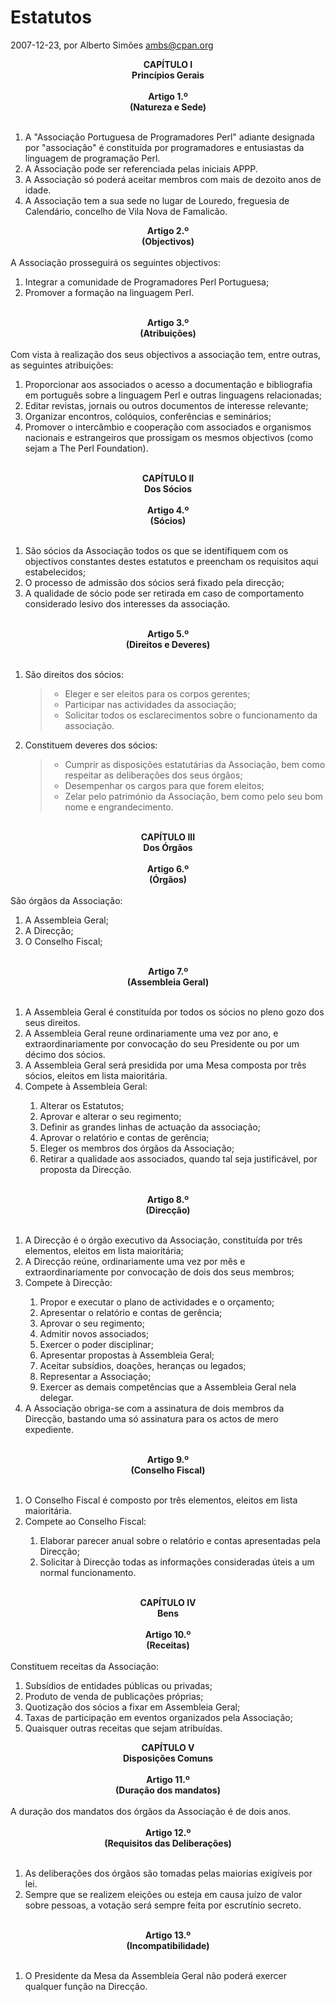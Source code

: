 
# Estatutos

 2007-12-23, por Alberto Simões <ambs@cpan.org>

<div align="center"><b>CAPÍTULO I</b><br /><b>Princípios Gerais</b><br /></div><br /><div align="center"><b>Artigo 1.º</b><br /><b>(Natureza e Sede)</b><br /></div><br /><ol><li>A "Associação Portuguesa de Programadores Perl" adiante designada por "associação" é constituída por programadores e entusiastas da linguagem de programação Perl.</li><li>A Associação pode ser referenciada pelas iniciais APPP.</li><li>A Associação só poderá aceitar membros com mais de dezoito anos de idade.</li><li>A Associação tem a sua sede no lugar de Louredo, freguesia de Calendário, concelho de Vila Nova de Famalicão.<br /></li></ol><div align="center"><b>Artigo 2.º<br />(Objectivos)<br /></b></div><br />A Associação prosseguirá os seguintes objectivos:<br /><ol><li>Integrar a comunidade de Programadores Perl Portuguesa;</li><li>Promover a formação na linguagem Perl.<br /></li></ol><br /><div align="center"><b>Artigo 3.º</b><br /><b>(Atribuições)</b><br /></div><br />Com vista à realização dos seus objectivos a associação tem, entre outras, as seguintes atribuições:<br /><ol><li>Proporcionar aos associados o acesso a documentação e bibliografia em português sobre a linguagem Perl e outras linguagens relacionadas;</li><li>Editar revistas, jornais ou outros documentos de interesse relevante;</li><li>Organizar encontros, colóquios, conferências e seminários;</li><li>Promover o intercâmbio e cooperação com associados e organismos nacionais e estrangeiros que prossigam os mesmos objectivos (como sejam a The Perl Foundation).<br /></li></ol><br /><div align="center"><b>CAPÍTULO II</b><br /><b>Dos Sócios</b><br /></div><br /><div align="center"><b>Artigo 4.º</b><br /><b>(Sócios)</b><br /></div><br /><ol><li>São sócios da Associação todos os que se identifiquem com os objectivos constantes destes estatutos e preencham os requisitos aqui estabelecidos;</li><li>O processo de admissão dos sócios será fixado pela direcção;</li><li>A qualidade de sócio pode ser retirada em caso de comportamento considerado lesivo dos interesses da associação.<br /></li></ol><br /><div align="center"><b>Artigo 5.º</b><br /><b>(Direitos e Deveres)</b><br /></div><br /><ol><li>São direitos dos sócios:<blockquote><ul><li>Eleger e ser eleitos para os corpos gerentes;</li><li>Participar nas actividades da associação;</li><li>Solicitar todos os esclarecimentos sobre o funcionamento da associação.</li></ul></blockquote></li><li>Constituem deveres dos sócios:</li><blockquote><ul><li>Cumprir as disposições estatutárias da Associação, bem como respeitar as deliberações dos seus órgãos;</li><li>Desempenhar os cargos para que forem eleitos;</li><li>Zelar pelo património da Associação, bem como pelo seu bom nome e engrandecimento.<br /></li></ul></blockquote></ol><br /><div align="center"><b>CAPÍTULO III<br />Dos Órgãos<br /><br />Artigo 6.º<br />(Órgãos)<br /></b></div><br />São órgãos da Associação:<br /><ol><li>A Assembleia Geral;</li><li>A Direcção;</li><li>O Conselho Fiscal;<br /></li></ol><br /><div align="center"><b>Artigo 7.º</b><br /><b>(Assembleia Geral)</b><br /></div><br /><ol><li>A Assembleia Geral é constituída por todos os sócios no pleno gozo dos seus direitos.</li><li>A Assembleia Geral reune ordinariamente uma vez por ano, e extraordinariamente por convocação do seu Presidente ou por um décimo dos sócios.</li><li>A Assembleia Geral será presidida por uma Mesa composta por três sócios, eleitos em lista maioritária.</li><li>Compete à Assembleia Geral:</li><ol><li>Alterar os Estatutos;</li><li>Aprovar e alterar o seu regimento;</li><li>Definir as grandes linhas de actuação da associação;</li><li>Aprovar o relatório e contas de gerência;</li><li>Eleger os membros dos órgãos da Associação;</li><li>Retirar a qualidade aos associados, quando tal seja justificável, por proposta da Direcção.<br /></li></ol></ol><br /><div align="center"><b>Artigo 8.º</b><br /><b>(Direcção)</b><br /></div><br /><ol><li>A Direcção é o órgão executivo da Associação, constituída por três elementos, eleitos em lista maioritária;</li><li>A Direcção reúne, ordinariamente uma vez por mês e extraordinariamente por convocação de dois dos seus membros;</li><li>Compete à Direcção:</li><ol><li>Propor e executar o plano de actividades e o orçamento;</li><li>Apresentar o relatório e contas de gerência;</li><li>Aprovar o seu regimento;</li><li>Admitir novos associados;</li><li>Exercer o poder disciplinar;</li><li>Apresentar propostas à Assembleia Geral;</li><li>Aceitar subsídios, doações, heranças ou legados;</li><li>Representar a Associação;</li><li>Exercer as demais competências que a Assembleia Geral nela delegar.</li></ol><li>A Associação obriga-se com a assinatura de dois membros da Direcção, bastando uma só assinatura para os actos de mero expediente.<br /></li></ol><br /><div align="center"><b>Artigo 9.º<br />(Conselho Fiscal)<br /></b></div><br /><ol><li>O Conselho Fiscal é composto por três elementos, eleitos em lista maioritária.</li><li>Compete ao Conselho Fiscal:</li><ol><li>Elaborar parecer anual sobre o relatório e contas apresentadas pela Direcção;</li><li>Solicitar à Direcção todas as informações consideradas úteis a um normal funcionamento.<br /></li></ol></ol><br /><div align="center"><b>CAPÍTULO IV</b><br /><b>Bens</b><br /></div><br /><div align="center"><b>Artigo 10.º</b><br /><b>(Receitas)</b><br /></div><br />Constituem receitas da Associação:<br /><ol><li>Subsídios de entidades públicas ou privadas;</li><li>Produto de venda de publicações próprias;</li><li>Quotização dos sócios a fixar em Assembleia Geral;</li><li>Taxas de participação em eventos organizados pela Associação;</li><li>Quaisquer outras receitas que sejam atribuídas.<br /></li></ol><div align="center"><b>CAPÍTULO V</b><br /><b>Disposições Comuns</b><br /><br /><b>Artigo 11.º</b><br /><b>(Duração dos mandatos)</b><br /></div><br />A duração dos mandatos dos órgãos da Associação é de dois anos.<br /><br /><div align="center"><b>Artigo 12.º<br />(Requisitos das Deliberações)<br /></b></div><br /><ol><li>As deliberações dos órgãos são tomadas pelas maiorias exigíveis por lei.</li><li>Sempre que se realizem eleições ou esteja em causa juízo de valor sobre pessoas, a votação será sempre feita por escrutínio secreto.<br /></li></ol><br /><div align="center"><b>Artigo 13.º<br />(Incompatibilidade)<br /></b></div><br /><ol><li>O Presidente da Mesa da Assembleia Geral não poderá exercer qualquer função na Direcção.</li></ol><br /><br />
